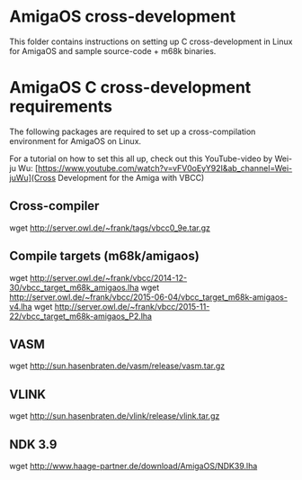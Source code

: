 # AmigaOS cross-development

This folder contains instructions on setting up C cross-development in Linux for AmigaOS and sample source-code + m68k binaries.

# AmigaOS C cross-development requirements

The following packages are required to set up a cross-compilation environment for AmigaOS on Linux.

For a tutorial on how to set this all up, check out this YouTube-video by Wei-ju Wu:
[https://www.youtube.com/watch?v=vFV0oEyY92I&ab_channel=Wei-juWu](Cross Development for the Amiga with VBCC)

## Cross-compiler
wget http://server.owl.de/~frank/tags/vbcc0_9e.tar.gz

## Compile targets (m68k/amigaos)
wget http://server.owl.de/~frank/vbcc/2014-12-30/vbcc_target_m68k_amigaos.lha
wget http://server.owl.de/~frank/vbcc/2015-06-04/vbcc_target_m68k-amigaos-v4.lha
wget http://server.owl.de/~frank/vbcc/2015-11-22/vbcc_target_m68k-amigaos_P2.lha

## VASM
wget http://sun.hasenbraten.de/vasm/release/vasm.tar.gz

## VLINK
wget http://sun.hasenbraten.de/vlink/release/vlink.tar.gz

## NDK 3.9
wget http://www.haage-partner.de/download/AmigaOS/NDK39.lha
